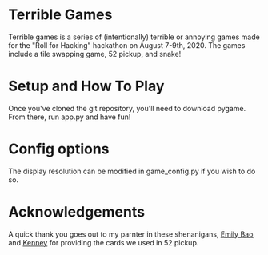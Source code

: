 # Terrible Games

Terrible games is a series of (intentionally) terrible or annoying games made for the "Roll for Hacking" hackathon on August 7-9th, 2020. The games include a tile swapping game, 52 pickup, and snake!

# Setup and How To Play
Once you've cloned the git repository, you'll need to download pygame. From there, run app.py and have fun!

# Config options
The display resolution can be modified in game_config.py if you wish to do so. 

# Acknowledgements
A quick thank you goes out to my parnter in these shenanigans, [Emily Bao](https://github.com/eyfb), and [Kenney](Kenney.nl/assets) for providing the cards we used in 52 pickup.
